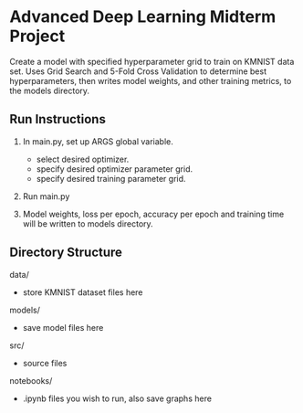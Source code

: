 # Advanced Deep Learning Midterm Project

Create a model with specified hyperparameter grid to train on KMNIST data set. Uses Grid Search and 5-Fold Cross Validation to determine best hyperparameters, then writes model weights, and other training metrics, to the models directory.

## Run Instructions

1. In main.py, set up ARGS global variable.

    * select desired optimizer.
    * specify desired optimizer parameter grid.
    * specify desired training parameter grid.

2. Run main.py

3. Model weights, loss per epoch, accuracy per epoch and training time will be written to models directory.

## Directory Structure

data/
* store KMNIST dataset files here

models/ 
* save model files here

src/ 
* source files

notebooks/ 
* .ipynb files you wish to run, also save graphs here

